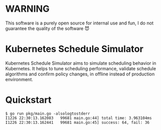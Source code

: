 # WARNING
This software is a purely open source for internal use and fun, I do not guarantee the quality of the software :smiling_imp:

# Kubernetes Schedule Simulator
Kubernetes Schedule Simulator aims to simulate scheduling behavior in Kubernetes. It helps to tune scheduling performance, validate schedule algorithms and confirm policy changes, in offline instead of production environment.

# Quickstart

```
$ go run pkg/main.go -alsologtostderr
I1226 22:30:13.162083   99681 main.go:44] total time: 3.963104ms
I1226 22:30:13.162441   99681 main.go:45] success: 64, fail: 36
```




